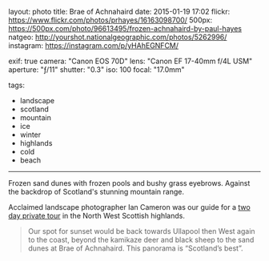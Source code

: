 layout: photo
title: Brae of Achnahaird
date: 2015-01-19 17:02
flickr: https://www.flickr.com/photos/prhayes/16163098700/
500px: https://500px.com/photo/96613495/frozen-achnahaird-by-paul-hayes
natgeo: http://yourshot.nationalgeographic.com/photos/5262996/
instagram: https://instagram.com/p/yHAhEGNFCM/

exif: true
camera: "Canon EOS 70D"
lens: "Canon EF 17-40mm f/4L USM"
aperture: "ƒ/11"
shutter: "0.3"
iso: 100
focal: "17.0mm"

tags:
  - landscape
  - scotland
  - mountain
  - ice
  - winter
  - highlands
  - cold
  - beach
---

Frozen sand dunes with frozen pools and bushy grass eyebrows. Against the backdrop of Scotland's stunning mountain range.

Acclaimed landscape photographer Ian Cameron was our guide for a [two day private tour](http://sam-and-paul.com/2015/01/landscape-photography-scottish-highlands/3/) in the North West Scottish highlands.

> Our spot for sunset would be back towards Ullapool then West again to the coast, beyond the kamikaze deer and black sheep to the sand dunes at Brae of Achnahaird. This panorama is “Scotland’s best”.
